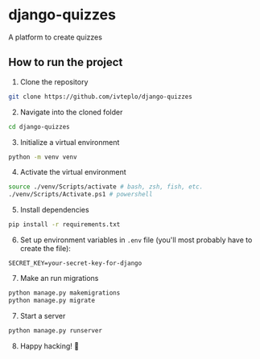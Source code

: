 # django-quizzes
A platform to create quizzes

## How to run the project

1. Clone the repository
```bash
git clone https://github.com/ivteplo/django-quizzes
```

2. Navigate into the cloned folder
```bash
cd django-quizzes
```

3. Initialize a virtual environment
```bash
python -m venv venv
```

4. Activate the virtual environment
```bash
source ./venv/Scripts/activate # bash, zsh, fish, etc.
./venv/Scripts/Activate.ps1 # powershell
```

5. Install dependencies
```bash
pip install -r requirements.txt
```

6. Set up environment variables in `.env` file (you'll most probably have to create the file):
```
SECRET_KEY=your-secret-key-for-django
```

7. Make an run migrations
```bash
python manage.py makemigrations
python manage.py migrate
```

7. Start a server
```bash
python manage.py runserver
```

8. Happy hacking! 🎉

